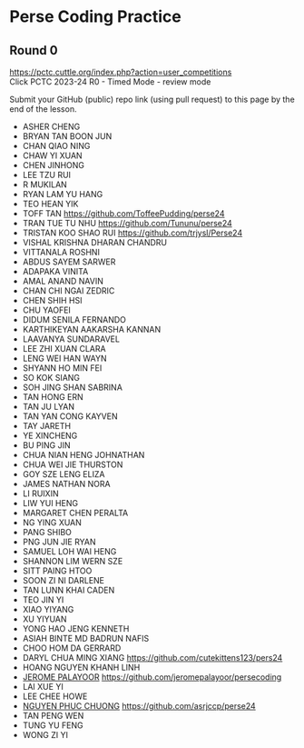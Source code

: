 # Perse Coding Practice 

## Round 0
https://pctc.cuttle.org/index.php?action=user_competitions   
Click PCTC 2023-24 R0 - Timed Mode - review mode

Submit your GitHub (public) repo link (using pull request) to this page by the end of the lesson.
- ASHER CHENG 
- BRYAN TAN BOON JUN
- CHAN QIAO NING
- CHAW YI XUAN
- CHEN JINHONG
- LEE TZU RUI
- R MUKILAN
- RYAN LAM YU HANG
- TEO HEAN YIK
- TOFF TAN https://github.com/ToffeePudding/perse24
- TRAN TUE TU NHU https://github.com/Tununu/perse24
- TRISTAN KOO SHAO RUI https://github.com/trjysl/Perse24
- VISHAL KRISHNA DHARAN CHANDRU
- VITTANALA ROSHNI
- ABDUS SAYEM SARWER
- ADAPAKA VINITA
- AMAL ANAND NAVIN
- CHAN CHI NGAI ZEDRIC
- CHEN SHIH HSI
- CHU YAOFEI
- DIDUM SENILA FERNANDO
- KARTHIKEYAN AAKARSHA KANNAN
- LAAVANYA SUNDARAVEL
- LEE ZHI XUAN CLARA
- LENG WEI HAN WAYN
- SHYANN HO MIN FEI
- SO KOK SIANG
- SOH JING SHAN SABRINA
- TAN HONG ERN
- TAN JU LYAN
- TAN YAN CONG KAYVEN
- TAY JARETH
- YE XINCHENG
- BU PING JIN
- CHUA NIAN HENG JOHNATHAN
- CHUA WEI JIE THURSTON
- GOY SZE LENG ELIZA
- JAMES NATHAN NORA
- LI RUIXIN
- LIW YUI HENG
- MARGARET CHEN PERALTA
- NG YING XUAN
- PANG SHIBO
- PNG JUN JIE RYAN
- SAMUEL LOH WAI HENG
- SHANNON LIM WERN SZE
- SITT PAING HTOO
- SOON ZI NI DARLENE
- TAN LUNN KHAI CADEN
- TEO JIN YI
- XIAO YIYANG
- XU YIYUAN
- YONG HAO JENG KENNETH
- ASIAH BINTE MD BADRUN NAFIS
- CHOO HOM DA GERRARD
- DARYL CHUA MING XIANG https://github.com/cutekittens123/pers24
- HOANG NGUYEN KHANH LINH
- [JEROME PALAYOOR](https://github.com/jeromepalayoor/persecoding) https://github.com/jeromepalayoor/persecoding
- LAI XUE YI
- LEE CHEE HOWE
- [NGUYEN PHUC CHUONG](https://github.com/asrjccp/perse24) https://github.com/asrjccp/perse24
- TAN PENG WEN
- TUNG YU FENG
- WONG ZI YI

